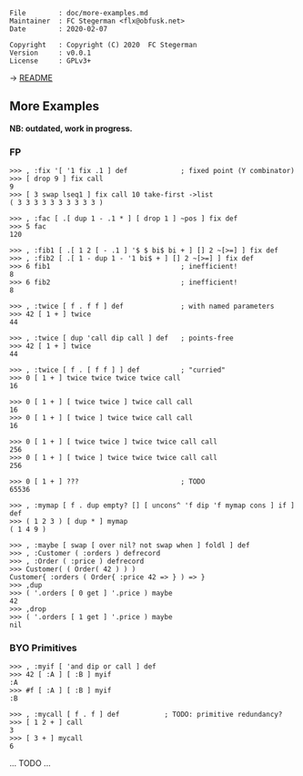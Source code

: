 <!-- {{{1 -->

    File        : doc/more-examples.md
    Maintainer  : FC Stegerman <flx@obfusk.net>
    Date        : 2020-02-07

    Copyright   : Copyright (C) 2020  FC Stegerman
    Version     : v0.0.1
    License     : GPLv3+

<!-- }}}1 -->

→ [README](../README.md)

## More Examples

**NB: outdated, work in progress.**

### FP

```koneko
>>> , :fix '[ '1 fix .1 ] def             ; fixed point (Y combinator)
>>> [ drop 9 ] fix call
9
>>> [ 3 swap lseq1 ] fix call 10 take-first ->list
( 3 3 3 3 3 3 3 3 3 3 )

>>> , :fac [ .[ dup 1 - .1 * ] [ drop 1 ] ~pos ] fix def
>>> 5 fac
120

>>> , :fib1 [ .[ 1 2 [ - .1 ] '$ $ bi$ bi + ] [] 2 ~[>=] ] fix def
>>> , :fib2 [ .[ 1 - dup 1 - '1 bi$ + ] [] 2 ~[>=] ] fix def
>>> 6 fib1                                ; inefficient!
8
>>> 6 fib2                                ; inefficient!
8
```

```koneko
>>> , :twice [ f . f f ] def              ; with named parameters
>>> 42 [ 1 + ] twice
44
```

```koneko
>>> , :twice [ dup 'call dip call ] def   ; points-free
>>> 42 [ 1 + ] twice
44
```

```koneko
>>> , :twice [ f . [ f f ] ] def          ; "curried"
>>> 0 [ 1 + ] twice twice twice twice call
16

>>> 0 [ 1 + ] [ twice twice ] twice call call
16
>>> 0 [ 1 + ] [ twice ] twice twice call call
16

>>> 0 [ 1 + ] [ twice twice ] twice twice call call
256
>>> 0 [ 1 + ] [ twice ] twice twice twice call call
256
```

```
>>> 0 [ 1 + ] ???                         ; TODO
65536
```

```koneko
>>> , :mymap [ f . dup empty? [] [ uncons^ 'f dip 'f mymap cons ] if ] def
>>> ( 1 2 3 ) [ dup * ] mymap
( 1 4 9 )
```

```koneko
>>> , :maybe [ swap [ over nil? not swap when ] foldl ] def
>>> , :Customer ( :orders ) defrecord
>>> , :Order ( :price ) defrecord
>>> Customer( ( Order( 42 ) ) )
Customer{ :orders ( Order{ :price 42 => } ) => }
>>> ,dup
>>> ( '.orders [ 0 get ] '.price ) maybe
42
>>> ,drop
>>> ( '.orders [ 1 get ] '.price ) maybe
nil
```

### BYO Primitives

```koneko
>>> , :myif [ 'and dip or call ] def
>>> 42 [ :A ] [ :B ] myif
:A
>>> #f [ :A ] [ :B ] myif
:B
```

```koneko
>>> , :mycall [ f . f ] def           ; TODO: primitive redundancy?
>>> [ 1 2 + ] call
3
>>> [ 3 + ] mycall
6
```

... TODO ...

<!-- vim: set tw=70 sw=2 sts=2 et fdm=marker : -->
